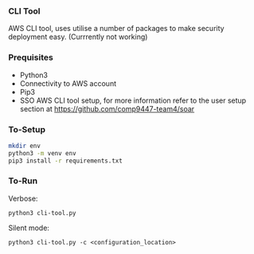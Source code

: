 ### CLI Tool

AWS CLI tool, uses utilise a number of packages to make security deployment easy. (Currrently not working)


### Prequisites
- Python3
- Connectivity to AWS account
- Pip3
- SSO AWS CLI tool setup, for more information refer to the user setup section at https://github.com/comp9447-team4/soar

### To-Setup
```bash
mkdir env
python3 -m venv env
pip3 install -r requirements.txt
```

### To-Run

Verbose: 
```
python3 cli-tool.py
```

Silent mode:
```
python3 cli-tool.py -c <configuration_location>
```
